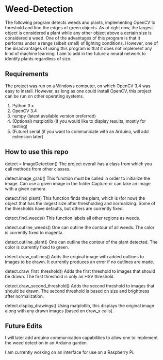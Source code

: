 # Weed-Detection

The following program detects weeds and plants, implementing OpenCV 
to threshold and find the edges of green objects. As of right now, 
the largest object is considered a plant while any other object above 
a certain size is considered a weed. One of the advantages of this 
program is that it performs under a range (albeit small) of lighting 
conditions. However, one of the disadvantages of using this program is 
that it does not implement any kind of machine learning. I aim to add 
in the future a neural network to identify plants regardless of size.

## Requirements
The project was run on a Windows computer, on which OpenCV 3.4 was easy to 
install. However, as long as one could install OpenCV, this project can be 
run on other operating systems.

1. Python 3.x
2. OpenCV 3.4
3. numpy (latest available version preferred)
4. (Optional) matplotlib (if you would like to display results, mostly for 
testing)
5. (Future) serial (if you want to communicate with an Arduino, will add 
extension later)

## How to use this repo
detect = ImageDetection()
The project overall has a class from which you call methods from other classes.

detect.image_grab()
This function must be called in order to initialize the image. Can use a given
image in the folder Capture or can take an image with a given camera.

detect.find_plant()
This function finds the plant, which is (for now) the object that has the 
largest size after thresholding and normalizing. Some of the thresholds have 
defaults, but others are currently fixed.

detect.find_weeds()
This function labels all other regions as weeds.

detect.outline_weeds()
One can outline the contour of all weeds. 
The color is currently fixed to magenta.

detect.outline_plant()
One can outline the contour of the plant detected. 
The color is currently fixed to green.

detect.draw_outlines()
Adds the original image with added outlines to images to be drawn. It currently 
produces an error if no outlines are made.

detect.draw_first_threshold()
Adds the first threshold to images that should be drawn. The first threshold is
only an HSV threshold.

detect.draw_second_threshold()
Adds the second threshold to images that should be drawn. The second threshold is
based on size and brightness after normalization.

detect.display_drawings()
Using matplotlib, this displays the original image along with any drawn images
(based on draw_x calls).

## Future Edits
I will later add arduino communication capabilities to allow one to implement 
the weed detection in an Arduino garden.

I am currently working on an interface for use on a Raspberry Pi.
